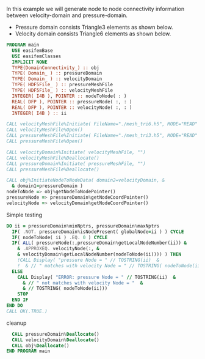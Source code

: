 In this example we will generate node to node connectivity information between velocity-domain and pressure-domain.

- Pressure domain consists Triangle3 elements as shown below.
- Velocity domain consists Triangle6 elements as shown below.

```fortran
PROGRAM main
  USE easifemBase
  USE easifemClasses
  IMPLICIT NONE
  TYPE(DomainConnectivity_) :: obj
  TYPE( Domain_ ) :: pressureDomain
  TYPE( Domain_ ) :: velocityDomain
  TYPE( HDF5File_ ) :: pressureMeshFile
  TYPE( HDF5File_ ) :: velocityMeshFile
  INTEGER( I4B ), POINTER :: nodeToNode( : )
  REAL( DFP ), POINTER :: pressureNode( :, : )
  REAL( DFP ), POINTER :: velocityNode( :, : )
  INTEGER( I4B ) :: ii
```

```fortran
CALL velocityMeshFile%Initiate( FileName="./mesh_tri6.h5", MODE="READ" )
CALL velocityMeshFile%Open()
CALL pressureMeshFile%Initiate( FileName="./mesh_tri3.h5", MODE="READ" )
CALL pressureMeshFile%Open()
```

```fortran
CALL velocityDomain%Initiate( velocityMeshFile, "")
CALL velocityMeshFile%Deallocate()
CALL pressureDomain%Initiate( pressureMeshFile, "")
CALL pressureMeshFile%Deallocate()
```

```fortran
CALL obj%InitiateNodeToNodeData( domain2=velocityDomain, &
  & domain1=pressureDomain )
nodeToNode => obj%getNodeToNodePointer()
pressureNode => pressureDomain%getNodeCoordPointer()
velocityNode => velocityDomain%getNodeCoordPointer()
```

Simple testing

```fortran
DO ii = pressureDomain%minNptrs, pressureDomain%maxNptrs
  IF( .NOT. pressureDomain%isNodePresent( globalNode=ii ) ) CYCLE
  IF( nodeToNode( ii ) .EQ. 0 ) CYCLE
  IF( ALL( pressureNode(:,pressureDomain%getLocalNodeNumber(ii)) &
    & .APPROXEQ. velocityNode(:, &
    & velocityDomain%getLocalNodeNumber(nodeToNode(ii)))) ) THEN
    !CALL Display( "pressure Node = " // TOSTRING(ii)  &
    !  & // " matches with velocity Node = " // TOSTRING( nodeToNode(ii)))
  ELSE
    CALL Display( "ERROR: pressure Node = " // TOSTRING(ii)  &
      & // " not matches with velocity Node = "  &
      & // TOSTRING( nodeToNode(ii)))
    STOP
  END IF
END DO
CALL OK(.TRUE.)
```

cleanup

```fortran
  CALL pressureDomain%Deallocate()
  CALL velocityDomain%Deallocate()
  CALL obj%Deallocate()
END PROGRAM main
```
